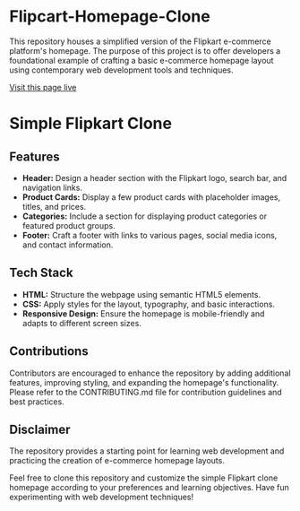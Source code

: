 # Flipcart-Homepage-Clone
This repository houses a simplified version of the Flipkart e-commerce platform's homepage. The purpose of this project is to offer developers a foundational example of crafting a basic e-commerce homepage layout using contemporary web development tools and techniques.

 [Visit this page live](https://syedamir5560.github.io/Flipcart-Homepage-Clone/)

# Simple Flipkart Clone

## Features

- **Header:** Design a header section with the Flipkart logo, search bar, and navigation links.
- **Product Cards:** Display a few product cards with placeholder images, titles, and prices.
- **Categories:** Include a section for displaying product categories or featured product groups.
- **Footer:** Craft a footer with links to various pages, social media icons, and contact information.

## Tech Stack

- **HTML:** Structure the webpage using semantic HTML5 elements.
- **CSS:** Apply styles for the layout, typography, and basic interactions.
- **Responsive Design:** Ensure the homepage is mobile-friendly and adapts to different screen sizes.

## Contributions

Contributors are encouraged to enhance the repository by adding additional features, improving styling, and expanding the homepage's functionality. Please refer to the CONTRIBUTING.md file for contribution guidelines and best practices.

## Disclaimer

 The repository provides a starting point for learning web development and practicing the creation of e-commerce homepage layouts.

Feel free to clone this repository and customize the simple Flipkart clone homepage according to your preferences and learning objectives. Have fun experimenting with web development techniques!
